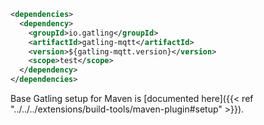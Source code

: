 ```xml
<dependencies>
  <dependency>
    <groupId>io.gatling</groupId>
    <artifactId>gatling-mqtt</artifactId>
    <version>${gatling-mqtt.version}</version>
    <scope>test</scope>
  </dependency>
</dependencies>
```

Base Gatling setup for Maven is [documented here]({{< ref "../../../extensions/build-tools/maven-plugin#setup" >}}).
